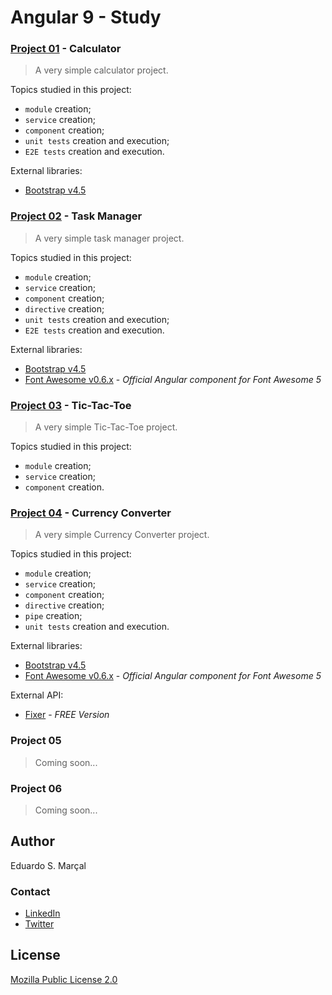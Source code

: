 # Angular 9 - Study

### [Project 01](https://github.com/eduardosmarcal/angular-9-study/tree/Porject_01_Calculator) - Calculator

> A very simple calculator project.

Topics studied in this project:
- `module` creation;
- `service` creation;
- `component` creation;
- `unit tests` creation and execution;
- `E2E tests` creation and execution.

External libraries:
- [Bootstrap v4.5](https://getbootstrap.com/docs/4.5/getting-started/introduction/)

### [Project 02](https://github.com/eduardosmarcal/angular-9-study/tree/Project_02_Task_Manager) - Task Manager

> A very simple task manager project.

Topics studied in this project:
- `module` creation;
- `service` creation;
- `component` creation;
- `directive` creation;
- `unit tests` creation and execution;
- `E2E tests` creation and execution.

External libraries:
- [Bootstrap v4.5](https://getbootstrap.com/docs/4.5/getting-started/introduction/)
- [Font Awesome v0.6.x](https://github.com/FortAwesome/angular-fontawesome) - _Official Angular component for Font Awesome 5_

### [Project 03](https://github.com/eduardosmarcal/angular-9-study/tree/Project_03_Tic-Tac-Toe) - Tic-Tac-Toe

> A very simple Tic-Tac-Toe project.

Topics studied in this project:
- `module` creation;
- `service` creation;
- `component` creation.

### [Project 04](https://github.com/eduardosmarcal/angular-9-study/tree/Project_04_Currency_Converter) - Currency Converter

> A very simple Currency Converter project.

Topics studied in this project:
- `module` creation;
- `service` creation;
- `component` creation;
- `directive` creation;
- `pipe` creation;
- `unit tests` creation and execution.

External libraries:

- [Bootstrap v4.5](https://getbootstrap.com/docs/4.5/getting-started/introduction/)
- [Font Awesome v0.6.x](https://github.com/FortAwesome/angular-fontawesome) - _Official Angular component for Font Awesome 5_

External API:

- [Fixer](https://fixer.io) - _FREE Version_

### Project 05

> Coming soon...

### Project 06

> Coming soon...

## Author

Eduardo S. Marçal

### Contact

- [LinkedIn](https://linkedin.com/in/eduardosmarcal)
- [Twitter](https://twitter.com/eduardosmarcal)

## License

[Mozilla Public License 2.0](https://github.com/eduardosmarcal/angular-9-study/blob/master/LICENSE)
